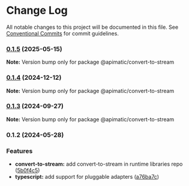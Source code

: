 # Change Log

All notable changes to this project will be documented in this file.
See [Conventional Commits](https://conventionalcommits.org) for commit guidelines.

### [0.1.5](https://github.com/apimatic/apimatic-js-runtime/compare/@apimatic/convert-to-stream@0.1.4...@apimatic/convert-to-stream@0.1.5) (2025-05-15)

**Note:** Version bump only for package @apimatic/convert-to-stream

### [0.1.4](https://github.com/apimatic/apimatic-js-runtime/compare/@apimatic/convert-to-stream@0.1.3...@apimatic/convert-to-stream@0.1.4) (2024-12-12)

**Note:** Version bump only for package @apimatic/convert-to-stream

### [0.1.3](https://github.com/apimatic/apimatic-js-runtime/compare/@apimatic/convert-to-stream@0.1.2...@apimatic/convert-to-stream@0.1.3) (2024-09-27)

**Note:** Version bump only for package @apimatic/convert-to-stream

### 0.1.2 (2024-05-28)

### Features

- **convert-to-stream:** add convert-to-stream in runtime libraries repo ([5b0f4c5](https://github.com/apimatic/apimatic-js-runtime/commit/5b0f4c5d9c84c0330ffa2feb98390c43d470909f))
- **typescript:** add support for pluggable adapters ([a76ba7c](https://github.com/apimatic/apimatic-js-runtime/commit/a76ba7cbf2602bdc48b758816000330429ac4972))
